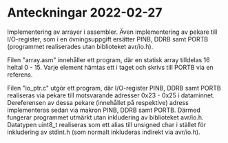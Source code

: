 # Anteckningar 2022-02-27
Implementering av arrayer i assembler.
Även implementering av pekare till I/O-register, som i en övningsuppgift ersätter PINB, DDRB samt PORTB
(programmet realiserades utan biblioteket avr/io.h).

Filen "array.asm" innehåller ett program, där en statisk array tilldelas 16 heltal 0 - 15. Varje element
hämtas ett i taget och skrivs till PORTB via en referens.

Filen "io_ptr.c" utgör ett program, där I/O-register PINB, DDRB samt PORTB realiseras via pekare till
motsvarande adresser 0x23 - 0x25 i dataminnet. Dereferensen av dessa pekare (innehållet på respektive)
adress implementeras sedan via makron PINB, DDRB samt PORTB. Därmed fungerar programmet utmärkt utan
inkludering av biblioteket avr/io.h. Datatypen uint8_t realiseras som ett alias till unsigned char
i stället för inkludering av stdint.h (som normalt inkluderas indirekt via avr/io.h).